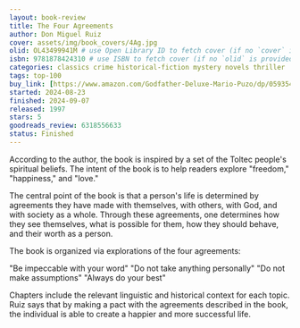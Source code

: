 ```yaml
---
layout: book-review
title: The Four Agreements
author: Don Miguel Ruiz
cover: assets/img/book_covers/4Ag.jpg
olid: OL43499941M # use Open Library ID to fetch cover (if no `cover` is provided)
isbn: 9781878424310 # use ISBN to fetch cover (if no `olid` is provided, dashes are optional)
categories: classics crime historical-fiction mystery novels thriller
tags: top-100
buy_link: [https://www.amazon.com/Godfather-Deluxe-Mario-Puzo/dp/0593542592](https://www.amazon.com/Four-Agreements-Practical-Personal-Freedom/dp/1878424319)
started: 2024-08-23
finished: 2024-09-07
released: 1997
stars: 5
goodreads_review: 6318556633
status: Finished
---
```


According to the author, the book is inspired by a set of the Toltec people's spiritual beliefs. The intent of the book is to help readers explore "freedom," "happiness," and "love."

The central point of the book is that a person's life is determined by agreements they have made with themselves, with others, with God, and with society as a whole. Through these agreements, one determines how they see themselves, what is possible for them, how they should behave, and their worth as a person.

The book is organized via explorations of the four agreements:

"Be impeccable with your word"
"Do not take anything personally"
"Do not make assumptions"
"Always do your best"

Chapters include the relevant linguistic and historical context for each topic. Ruiz says that by making a pact with the agreements described in the book, the individual is able to create a happier and more successful life.
